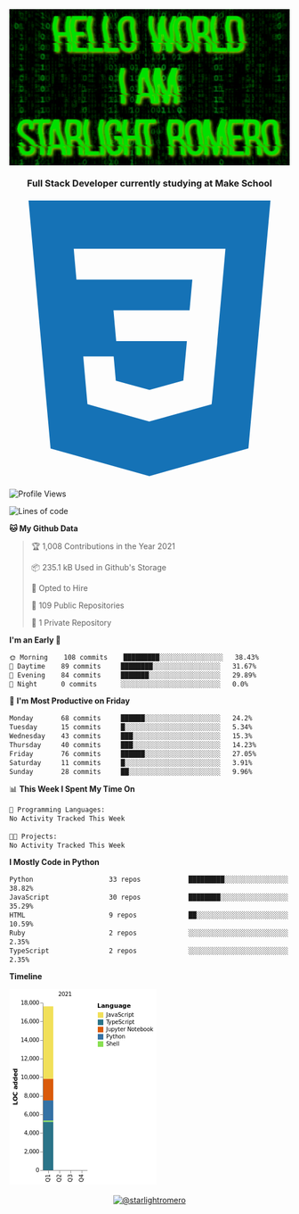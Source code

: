 <img align="center" src="github-banner@2x.jpg" alt="Hello World, I Am Starlight Romero" width="1080" />
<h3 align="center">Full Stack Developer currently studying at Make School</h3>

<p align="left">
  <svg viewBox="0 0 128 128">
  <path fill="#1572B6" d="M8.76 1l10.055 112.883 45.118 12.58 45.244-12.626 10.063-112.837h-110.48zm89.591 25.862l-3.347 37.605.01.203-.014.467v-.004l-2.378 26.294-.262 2.336-28.36 7.844v.001l-.022.019-28.311-7.888-1.917-21.739h13.883l.985 11.054 15.386 4.17-.004.008v-.002l15.443-4.229 1.632-18.001h-32.282999999999994l-.277-3.043-.631-7.129-.331-3.828h34.748999999999995l1.264-14h-52.926l-.277-3.041-.63-7.131-.332-3.828h69.281l-.331 3.862z"></path>
  </svg>
</p>

<!--START_SECTION:waka-->
![Profile Views](http://img.shields.io/badge/Profile%20Views-0-blue)

![Lines of code](https://img.shields.io/badge/From%20Hello%20World%20I%27ve%20Written-17645%20lines%20of%20code-blue)

**🐱 My Github Data** 

> 🏆 1,008 Contributions in the Year 2021
 > 
> 📦 235.1 kB Used in Github's Storage 
 > 
> 💼 Opted to Hire
 > 
> 📜 109 Public Repositories 
 > 
> 🔑 1 Private Repository 
 > 
**I'm an Early 🐤** 

```text
🌞 Morning    108 commits    █████████░░░░░░░░░░░░░░░░   38.43% 
🌆 Daytime    89 commits     ████████░░░░░░░░░░░░░░░░░   31.67% 
🌃 Evening    84 commits     ███████░░░░░░░░░░░░░░░░░░   29.89% 
🌙 Night      0 commits      ░░░░░░░░░░░░░░░░░░░░░░░░░   0.0%

```
📅 **I'm Most Productive on Friday** 

```text
Monday       68 commits     ██████░░░░░░░░░░░░░░░░░░░   24.2% 
Tuesday      15 commits     █░░░░░░░░░░░░░░░░░░░░░░░░   5.34% 
Wednesday    43 commits     ███░░░░░░░░░░░░░░░░░░░░░░   15.3% 
Thursday     40 commits     ███░░░░░░░░░░░░░░░░░░░░░░   14.23% 
Friday       76 commits     ██████░░░░░░░░░░░░░░░░░░░   27.05% 
Saturday     11 commits     █░░░░░░░░░░░░░░░░░░░░░░░░   3.91% 
Sunday       28 commits     ██░░░░░░░░░░░░░░░░░░░░░░░   9.96%

```


📊 **This Week I Spent My Time On** 

```text
💬 Programming Languages: 
No Activity Tracked This Week

🐱‍💻 Projects: 
No Activity Tracked This Week

```

**I Mostly Code in Python** 

```text
Python                   33 repos            █████████░░░░░░░░░░░░░░░░   38.82% 
JavaScript               30 repos            ████████░░░░░░░░░░░░░░░░░   35.29% 
HTML                     9 repos             ██░░░░░░░░░░░░░░░░░░░░░░░   10.59% 
Ruby                     2 repos             ░░░░░░░░░░░░░░░░░░░░░░░░░   2.35% 
TypeScript               2 repos             ░░░░░░░░░░░░░░░░░░░░░░░░░   2.35%

```


**Timeline**

![Chart not found](https://raw.githubusercontent.com/starlightromero/starlightromero/master/charts/bar_graph.png) 


<!--END_SECTION:waka-->

<p align="center">
<a href="https://medium.com/@starlightromero" target="blank"><img align="center" src="https://cdn.jsdelivr.net/npm/simple-icons@3.0.1/icons/medium.svg" alt="@starlightromero" height="30" width="30" /></a>
</p>
